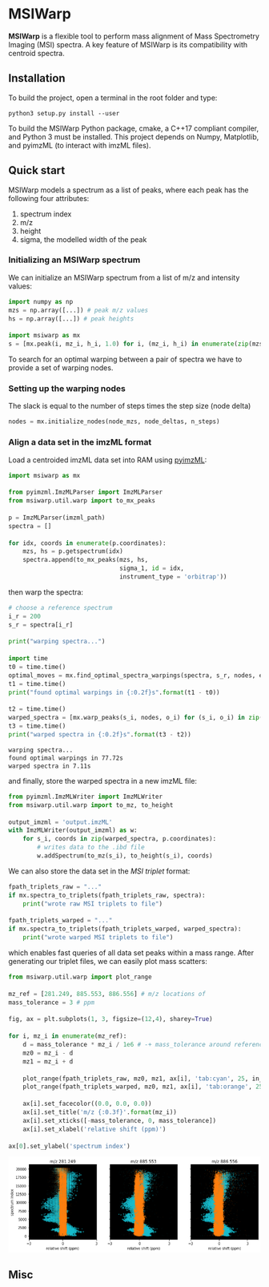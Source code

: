 # MSIWarp
**MSIWarp** is a flexible tool to perform mass alignment of Mass Spectrometry Imaging (MSI) spectra. A key feature of MSIWarp is its compatibility with centroid spectra.


## Installation
To build the project, open a terminal in the root folder and type:
```
python3 setup.py install --user
```
To build the MSIWarp Python package, cmake, a C++17 compliant compiler, and Python 3 must be installed. This project depends on Numpy, Matplotlib, and pyimzML (to interact with imzML files).



## Quick start

MSIWarp models a spectrum as a list of peaks, where each peak has the following four attributes: 
1. spectrum index
2. m/z
3. height
4. sigma, the modelled width of the peak

### Initializing an MSIWarp spectrum
We can initialize an MSIWarp spectrum from a list of m/z and intensity values:
```python
import numpy as np
mzs = np.array([...]) # peak m/z values
hs = np.array([...]) # peak heights

import msiwarp as mx
s = [mx.peak(i, mz_i, h_i, 1.0) for i, (mz_i, h_i) in enumerate(zip(mzs, hs))]
```
To search for an optimal warping between a pair of spectra we have to provide a set of warping nodes.

### Setting up the warping nodes
The slack is equal to the number of steps times the step size (node delta)
```python
nodes = mx.initialize_nodes(node_mzs, node_deltas, n_steps)
```

### Align a data set in the imzML format
Load a centroided imzML data set into RAM using [pyimzML](https://github.com/alexandrovteam/pyimzML):

```python
import msiwarp as mx

from pyimzml.ImzMLParser import ImzMLParser
from msiwarp.util.warp import to_mx_peaks

p = ImzMLParser(imzml_path)
spectra = []

for idx, coords in enumerate(p.coordinates):
    mzs, hs = p.getspectrum(idx)    
    spectra.append(to_mx_peaks(mzs, hs,
                               sigma_1, id = idx,
                               instrument_type = 'orbitrap'))

```

then warp the spectra:

```python
# choose a reference spectrum
i_r = 200
s_r = spectra[i_r]

print("warping spectra...")

import time
t0 = time.time()
optimal_moves = mx.find_optimal_spectra_warpings(spectra, s_r, nodes, epsilon)
t1 = time.time()
print("found optimal warpings in {:0.2f}s".format(t1 - t0))

t2 = time.time()
warped_spectra = [mx.warp_peaks(s_i, nodes, o_i) for (s_i, o_i) in zip(spectra, optimal_moves)]
t3 = time.time()
print("warped spectra in {:0.2f}s".format(t3 - t2))
```

    warping spectra...
    found optimal warpings in 77.72s
    warped spectra in 7.11s

and finally, store the warped spectra in a new imzML file:

```python
from pyimzml.ImzMLWriter import ImzMLWriter
from msiwarp.util.warp import to_mz, to_height

output_imzml = 'output.imzML'
with ImzMLWriter(output_imzml) as w:
    for s_i, coords in zip(warped_spectra, p.coordinates):
        # writes data to the .ibd file
        w.addSpectrum(to_mz(s_i), to_height(s_i), coords)
```

We can also store the data set in the *MSI triplet* format:
```python
fpath_triplets_raw = "..."
if mx.spectra_to_triplets(fpath_triplets_raw, spectra):
    print("wrote raw MSI triplets to file")

fpath_triplets_warped = "..."
if mx.spectra_to_triplets(fpath_triplets_warped, warped_spectra):
    print("wrote warped MSI triplets to file")
```
which enables fast queries of all data set peaks within a mass range. After generating our triplet files, we can easily plot mass scatters:

```python
from msiwarp.util.warp import plot_range

mz_ref = [281.249, 885.553, 886.556] # m/z locations of 
mass_tolerance = 3 # ppm

fig, ax = plt.subplots(1, 3, figsize=(12,4), sharey=True)

for i, mz_i in enumerate(mz_ref):
    d = mass_tolerance * mz_i / 1e6 # -+ mass_tolerance around reference mass 
    mz0 = mz_i - d
    mz1 = mz_i + d    
    
    plot_range(fpath_triplets_raw, mz0, mz1, ax[i], 'tab:cyan', 25, in_ppm=True)
    plot_range(fpath_triplets_warped, mz0, mz1, ax[i], 'tab:orange', 25, in_ppm=True)
    
    ax[i].set_facecolor((0.0, 0.0, 0.0))
    ax[i].set_title('m/z {:0.3f}'.format(mz_i))
    ax[i].set_xticks([-mass_tolerance, 0, mass_tolerance])
    ax[i].set_xlabel('relative shift (ppm)')
    
ax[0].set_ylabel('spectrum index')
```

![DESI MASS SCATTER](/docs/mass_scatter_desi.png)

## Misc

